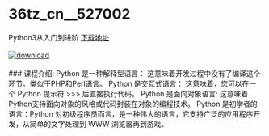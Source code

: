 # 36tz_cn__527002
Python3从入门到进阶
[下载地址](http://www.36tz.cn/article/527002 "下载地址")
<br/></br>[![download](http://36tz.cn/muke_img/2019_09_1-21-300x151.png "下载地址")](http://www.36tz.cn/article/527002 "下载地址")
<br/></br>### 课程介绍:
Python 是一种解释型语言： 这意味着开发过程中没有了编译这个环节。类似于PHP和Perl语言。
Python 是交互式语言： 这意味着，您可以在一个 Python 提示符 >>> 后直接执行代码。
Python 是面向对象语言: 这意味着Python支持面向对象的风格或代码封装在对象的编程技术。
Python 是初学者的语言：Python 对初级程序员而言，是一种伟大的语言，它支持广泛的应用程序开发，从简单的文字处理到 WWW 浏览器再到游戏。


 
